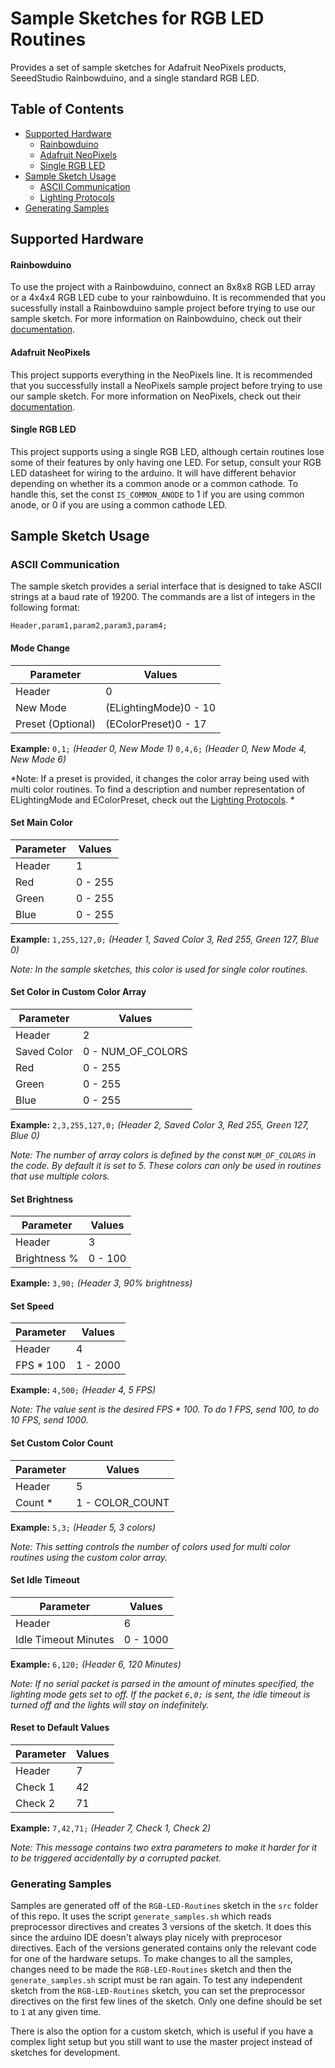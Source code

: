 # Sample Sketches for RGB LED Routines

Provides a set of sample sketches for Adafruit NeoPixels products, SeeedStudio Rainbowduino, and a single standard RGB LED. 

## <a name="toc"></a>Table of Contents

* [Supported Hardware](#hardware)
    * [Rainbowduino](#rainbowduino-hardware)
    * [Adafruit NeoPixels](#adafruit-hardware)
    * [Single RGB LED](#RGBLED-hardware)
* [Sample Sketch Usage](#sample-usage)
    * [ASCII Communication](#ascii-communication)
    * [Lighting Protocols](https://timsee.github.io/RGB-LED-Routines/RoutinesRGB/html/a00003.html)
* [Generating Samples](#generated-samples)

## <a name="hardware"></a>Supported Hardware

#### <a name="rainbowduino-hardware"></a>Rainbowduino

To use the project with a Rainbowduino, connect an 8x8x8 RGB LED array or a 4x4x4 RGB LED cube to your rainbowduino.  It is recommended that you sucessfully install a Rainbowduino sample project before trying to use our sample sketch. For more information on Rainbowduino, check out their [documentation](http://www.seeedstudio.com/wiki/Rainbowduino_v3.0).

#### <a name="adafruit-hardware"></a>Adafruit NeoPixels

This project supports everything in the NeoPixels line. It is recommended that you successfully install a NeoPixels sample project before trying to use our sample sketch. For more information on NeoPixels, check out their [documentation](https://learn.adafruit.com/downloads/pdf/adafruit-neopixel-uberguide.pdf).

#### <a name="RGBLED-hardware"></a>Single RGB LED


This project supports using a single RGB LED, although certain routines lose some of their features by only having one LED. For setup, consult your RGB LED datasheet for wiring to the arduino. It will have different
behavior depending on whether its a common anode or a common cathode. To handle this, set the const `IS_COMMON_ANODE` to 1 if you are using common anode, or 0 if you are using a common cathode LED. 

## <a name="sample-usage"></a>Sample Sketch Usage

### <a name="ascii-communication"></a>ASCII Communication


The sample sketch provides a serial interface that is designed to take ASCII strings at a baud rate of 19200. The commands are a list of integers in the following format:

```
Header,param1,param2,param3,param4;
```

#### Mode Change

| Parameter         | Values        | 
| ----------------- | ------------- |
| Header            |     0         | 
| New Mode          | (ELightingMode)0 - 10  |  
| Preset (Optional) | (EColorPreset)0 - 17        |  

**Example:** `0,1;` *(Header 0, New Mode 1)*
 `0,4,6;` *(Header 0, New Mode 4, New Mode 6)* 

*Note: If a preset is provided, it changes the color array being used with multi color routines. To find a description and number representation of ELightingMode and EColorPreset, check out the [Lighting Protocols](https://timsee.github.io/RGB-LED-Routines/RoutinesRGB/html/a00003.html). *

#### Set Main Color

| Parameter     | Values        | 
| ------------- | ------------- |
| Header        |     1         | 
| Red           | 0 - 255       |
| Green         | 0 - 255       |
| Blue          | 0 - 255       |
**Example:** `1,255,127,0;` *(Header 1, Saved Color 3, Red 255, Green 127, Blue 0)*

*Note: In the sample sketches, this color is used for single color routines.*

#### Set Color in Custom Color Array

| Parameter     | Values        | 
| ------------- | ------------- |
| Header        |     2         | 
| Saved Color   | 0 - NUM_OF_COLORS | 
| Red           | 0 - 255       |
| Green         | 0 - 255       |
| Blue          | 0 - 255       |
**Example:** `2,3,255,127,0;` *(Header 2, Saved Color 3, Red 255, Green 127, Blue 0)*

*Note: The number of array colors is defined by the const `NUM_OF_COLORS` in the code. By default it is set to 5. These colors can only be used in routines that use multiple colors.*

#### Set Brightness

| Parameter     | Values        | 
| ------------- | ------------- |
| Header        |     3         | 
| Brightness %  | 0 - 100       |
**Example:** `3,90;` *(Header 3, 90% brightness)*

#### Set Speed 

| Parameter     | Values        | 
| ------------- | ------------- |
| Header        |     4         | 
| FPS * 100     | 1 - 2000      |
**Example:** `4,500;` *(Header 4, 5 FPS)*

*Note: The value sent is the desired FPS * 100. To do 1 FPS, send 100, to do 10 FPS, send 1000.*

#### Set Custom Color Count

| Parameter     | Values        | 
| ------------- | ------------- |
| Header        |     5         | 
| Count *       | 1 - COLOR_COUNT |
**Example:** `5,3;` *(Header 5, 3 colors)*

*Note: This setting controls the number of colors used for multi color routines using the custom color array.*

#### Set Idle Timeout

| Parameter     | Values        | 
| ------------- | ------------- |
| Header        |     6        | 
| Idle Timeout Minutes       | 0 - 1000      |
**Example:** `6,120;` *(Header 6, 120 Minutes)*

*Note: If no serial packet is parsed in the amount of minutes specified, the lighting mode gets set to off. If the packet `6,0;` is sent, the idle timeout is turned off and the lights will stay on indefinitely.*

#### Reset to Default Values

| Parameter     | Values        | 
| ------------- | ------------- |
| Header        |     7         | 
| Check 1       |     42        |
| Check 2       |     71        |
**Example:** `7,42,71;` *(Header 7, Check 1, Check 2)*

*Note: This message contains two extra parameters to make it harder for it to be triggered accidentally by a corrupted packet.*

### <a name="generating-samples"></a>Generating Samples

Samples are generated off of the `RGB-LED-Routines` sketch in the `src` folder of this repo. It uses the script `generate_samples.sh` which reads preprocessor directives and creates 3 versions of the sketch. It does this since the arduino IDE doesn't always play nicely with preprocesor directives. Each of the versions generated contains only the relevant code for one of the hardware setups. To make changes to all the samples, changes need to be made the `RGB-LED-Routines` sketch and then the `generate_samples.sh` script must be ran again. To test any independent sketch from the `RGB-LED-Routines` sketch, you can set the preprocessor directives on the first few lines of the sketch. Only one define should be set to `1` at any given time. 

There is also the option for a custom sketch, which is useful if you have a complex light setup but you still want to use the master project instead of sketches for development.



